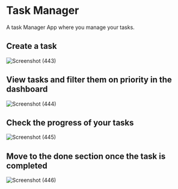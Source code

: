 # Task Manager
A task Manager App where you  manage your tasks.

## Create a task
![Screenshot (443)](https://user-images.githubusercontent.com/81003403/208368860-68055657-8c6a-4e24-8610-a0da147a81e3.png)

## View tasks and filter them on priority in the dashboard
![Screenshot (444)](https://user-images.githubusercontent.com/81003403/208369279-e8394c82-20ad-4761-8687-0e136f448c6f.png)

## Check the progress of your tasks
![Screenshot (445)](https://user-images.githubusercontent.com/81003403/208369648-47e57a56-a8de-4ee8-8c9d-3887f07cc293.png)


## Move to the done section once the task is completed
![Screenshot (446)](https://user-images.githubusercontent.com/81003403/208370171-df873a09-5ae3-4217-89f9-bae925da991d.png)
